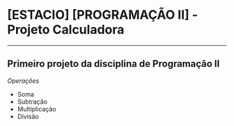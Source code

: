 # [ESTACIO] [PROGRAMAÇÃO II] - Projeto Calculadora

---

## Primeiro projeto da disciplina de Programação II

*Operaçôes*

- Soma
- Subtração
- Multiplicação
- Divisão


